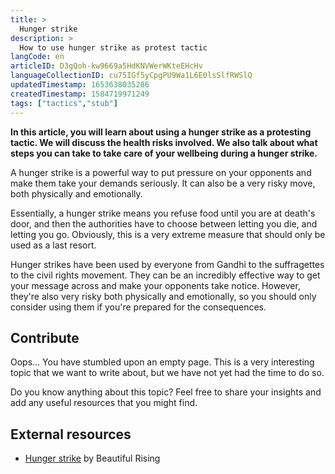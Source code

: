 ```yaml
---
title: >
  Hunger strike
description: >
  How to use hunger strike as protest tactic
langCode: en
articleID: D3gQoh-kw9669a5HdKNVWerWKteEHcHv
languageCollectionID: cu75IGf5yCpgPU9Wa1L6E0lsSlfRWSlQ
updatedTimestamp: 1653638035286
createdTimestamp: 1584719971249
tags: ["tactics","stub"]
---
```


**In this article, you will learn about using a hunger strike as a protesting tactic. We will discuss the health risks involved. We also talk about what steps you can take to take care of your wellbeing during a hunger strike.**

A hunger strike is a powerful way to put pressure on your opponents and make them take your demands seriously. It can also be a very risky move, both physically and emotionally.

Essentially, a hunger strike means you refuse food until you are at death's door, and then the authorities have to choose between letting you die, and letting you go. Obviously, this is a very extreme measure that should only be used as a last resort.

Hunger strikes have been used by everyone from Gandhi to the suffragettes to the civil rights movement. They can be an incredibly effective way to get your message across and make your opponents take notice. However, they're also very risky both physically and emotionally, so you should only consider using them if you're prepared for the consequences.

## **Contribute**

Oops… You have stumbled upon an empty page. This is a very interesting topic that we want to write about, but we have not yet had the time to do so.

Do you know anything about this topic? Feel free to share your insights and add any useful resources that you might find.

## External resources

-   [Hunger strike](https://beautifulrising.org/tool/hunger-strike) by Beautiful Rising